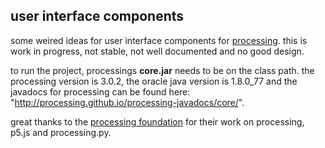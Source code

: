 ## user interface components

some weired ideas for user interface components for [processing](http://www.processing.org). 
this is work in progress, not stable, not well documented and no good design.

to run the project, processings **core.jar** needs to be on the class path. the processing version is 3.0.2, the oracle java version is 1.8.0_77 and the javadocs for processing can be found here: "http://processing.github.io/processing-javadocs/core/".

great thanks to the [processing foundation](https://processingfoundation.org/) for their work on processing, p5.js and processing.py.
